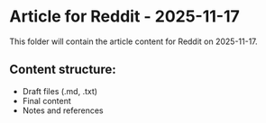 # Article for Reddit - 2025-11-17

This folder will contain the article content for Reddit on 2025-11-17.

## Content structure:
- Draft files (.md, .txt)
- Final content
- Notes and references
